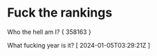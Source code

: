 # Fuck the rankings

Who the hell am I?
{ 358163 }

What fucking year is it?
[ 2024-01-05T03:29:21Z ]
